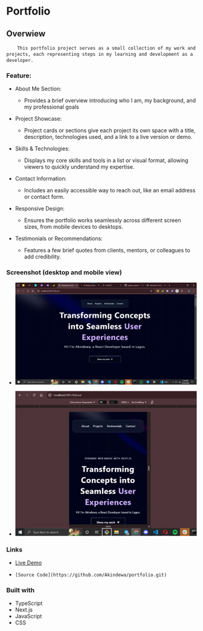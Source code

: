 # Portfolio
  
## Overwiew
        This portfolio project serves as a small collection of my work and projects, each representing steps in my learning and development as a developer. 

   ### Feature:
  - About Me Section: 
       - Provides a brief overview introducing who I am, my background, and my professional goals
       
       
  - Project Showcase:

       -  Project cards or sections give each project its own space with a title, description, technologies used, and a link to a live version or demo.

  - Skills & Technologies:
       -  Displays my core skills and tools in a list or visual format, allowing viewers to quickly understand my expertise.

  -  Contact Information: 
       - Includes an easily accessible way to reach out, like an email address or contact form.

  - Responsive Design:
       -  Ensures the portfolio works seamlessly across different screen sizes, from mobile devices to desktops.

  -   Testimonials or Recommendations: 
       - Features a few brief quotes from clients, mentors, or colleagues to add credibility.

### Screenshot (desktop and mobile view)

  -    ![Desktop Screenshot](./screenshot/desktop.jpg)

  -    ![Mobile Screenshot](./screenshot/mobile.jpg)

### Links

   -   [Live Demo](https://website-git-main-akindewas-projects.vercel.app/)

   -     [Source Code](https://github.com/Akindewa/portfolio.git)

### Built with
  - TypeScript
  - Next.js
  - JavaScript
  - CSS
